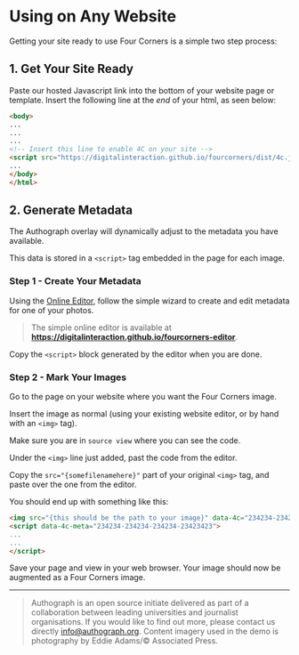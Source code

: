 # Using on Any Website

Getting your site ready to use Four Corners is a simple two step process:

## 1. Get Your Site Ready

Paste our hosted Javascript link into the bottom of your website page or template. Insert the following line at the *end* of your html, as seen below:

```html
<body>
...
...
...
<!-- Insert this line to enable 4C on your site -->
<script src="https://digitalinteraction.github.io/fourcorners/dist/4c.js"></script>
...
</body>
</html>
```

## 2. Generate Metadata

The Authograph overlay will dynamically adjust to the metadata you have available. 

This data is stored in a `<script>` tag embedded in the page for each image.

### Step 1 - Create Your Metadata

Using the [Online Editor](https://digitalinteraction.github.io/fourcorners-editor), follow the simple wizard to create and edit metadata for one of your photos.

> The simple online editor is available at **https://digitalinteraction.github.io/fourcorners-editor**.

Copy the `<script>` block generated by the editor when you are done.

### Step 2 - Mark Your Images

Go to the page on your website where you want the Four Corners image. 

Insert the image as normal (using your existing website editor, or by hand with an `<img>` tag).

Make sure you are in `source view` where you can see the code.

Under the `<img>` line just added, past the code from the editor.

Copy the `src="{somefilenamehere}"` part of your original `<img>` tag, and paste over the one from the editor.

You should end up with something like this:

```html
<img src="{this should be the path to your image}" data-4c="234234-234234-234234-23423423" />
<script data-4c-meta="234234-234234-234234-23423423">
...
...
</script>
```
Save your page and view in your web browser. Your image should now be augmented as a Four Corners image.

----

> Authograph is an open source initiate delivered as part of a collaboration between leading universities and journalist organisations. If you would like to find out more, please contact us directly <info@authograph.org>.  Content imagery used in the demo is photography by Eddie Adams/© Associated Press.
